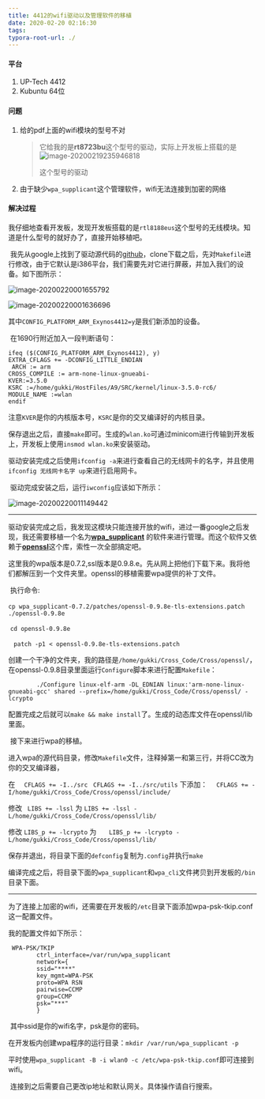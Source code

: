 ```yaml
---
title: 4412的wifi驱动以及管理软件的移植
date: 2020-02-20 02:16:30
tags:
typora-root-url: ./
---
```


#### 平台

1. UP-Tech 4412
2. Kubuntu 64位  

#### 问题

1. 给的pdf上面的wifi模块的型号不对

   > 它给我的是**rt8723bu**这个型号的驱动，实际上开发板上搭载的是![image-20200219235946818](/../img/image-20200219235946818.png)
   >
   > 这个型号的驱动

2. 由于缺少`wpa_supplicant`这个管理软件，wifi无法连接到加密的网络

     

   

 #### 解决过程

​		我仔细地查看开发板，发现开发板搭载的是`rtl8188eus`这个型号的无线模块。知道是什么型号的就好办了，直接开始移植吧。

​		我先从google上找到了驱动源代码的[github](https://github.com/quickreflex/rtl8188eus)，clone下载之后，先对`Makefile`进行修改，由于它默认是i386平台，我们需要先对它进行屏蔽，并加入我们的设备。如下图所示：

![image-20200220001655792](/../img/image-20200220001655792.png)

![image-20200220001636696](/../img/image-20200220001636696.png)

其中`CONFIG_PLATFORM_ARM_Exynos4412=y`是我们新添加的设备。

​		在1690行附近加入一段判断语句：

```shell
ifeq ($(CONFIG_PLATFORM_ARM_Exynos4412), y)                                   
EXTRA_CFLAGS += -DCONFIG_LITTLE_ENDIAN                                  
 ARCH := arm                                                 
CROSS_COMPILE := arm-none-linux-gnueabi-                                  
KVER:=3.5.0                                                 
KSRC :=/home/gukki/HostFiles/A9/SRC/kernel/linux-3.5.0-rc6/                         
MODULE_NAME :=wlan                                             
endif
```

​		注意`KVER`是你的内核版本号，`KSRC`是你的交叉编译好的内核目录。

​		保存退出之后，直接`make`即可。生成的`wlan.ko`可通过minicom进行传输到开发板上，开发板上使用`insmod wlan.ko`来安装驱动。

​		驱动安装完成之后使用`ifconfig -a`来进行查看自己的无线网卡的名字，并且使用`ifconfig 无线网卡名字 up`来进行启用网卡。

​		驱动完成安装之后，运行`iwconfig`应该如下所示：

![image-20200220011149442](/../img/image-20200220011149442.png)

-----------------------------------------------------------------------------------------------------------------------------------

​		驱动安装完成之后，我发现这模块只能连接开放的wifi，进过一番google之后发现，我还需要移植一个名为[**wpa_supplicant**](https://w1.fi/releases/wpa_supplicant-0.7.2.tar.gz)   的软件来进行管理。而这个软件又依赖于[**openssl**](https://ftp.openssl.org/source/old/0.9.x/openssl-0.9.8e.tar.gz)这个库，索性一次全部搞定吧。

​		这里我的wpa版本是0.7.2,ssl版本是0.9.8.e。先从网上把他们下载下来。我将他们都解压到一个文件夹里。openssl的移植需要wpa提供的补丁文件。

​		执行命令:

​			`cp wpa_supplicant-0.7.2/patches/openssl-0.9.8e-tls-extensions.patch ./openssl-0.9.8e`

​			`cd openssl-0.9.8e`

​			` patch -p1 < openssl-0.9.8e-tls-extensions.patch`

​		创建一个干净的文件夹，我的路径是`/home/gukki/Cross_Code/Cross/openssl/`，在openssl-0.9.8目录里面运行`Configure`脚本来进行配置`Makefile`：

```shell
		./Configure linux-elf-arm -DL_EDNIAN linux:'arm-none-linux-gnueabi-gcc' shared --prefix=/home/gukki/Cross_Code/Cross/openssl/ -lcrypto
```

​		配置完成之后就可以`make && make install`了。生成的动态库文件在openssl/lib里面。  

​		接下来进行wpa的移植。  

​		进入wpa的源代码目录，修改`Makefile`文件，注释掉第一和第三行，并将CC改为你的交叉编译器，

在
  `  CFLAGS += -I../src`
  `  CFLAGS += -I../src/utils `
    下添加：
  `  CFLAGS += -I/home/gukki/Cross_Code/Cross/openssl/include/`

修改
   ` LIBS += -lssl`
    为
    `LIBS += -lssl -L/home/gukki/Cross_Code/Cross/openssl/lib/`

修改
   `LIBS_p += -lcrypto`
    为
 `   LIBS_p += -lcrypto -L/home/gukki/Cross_Code/Cross/openssl/lib/`

​		保存并退出，将目录下面的`defconfig`复制为`.config`并执行`make`

​		编译完成之后，将目录下面的`wpa_supplicant`和`wpa_cli`文件拷贝到开发板的`/bin`目录下面。

------------------

​		为了连接上加密的wifi，还需要在开发板的`/etc`目录下面添加wpa-psk-tkip.conf这一配置文件。

我的配置文件如下所示：

```
 WPA-PSK/TKIP
        ctrl_interface=/var/run/wpa_supplicant
        network={
        ssid="****"
        key_mgmt=WPA-PSK
        proto=WPA RSN
        pairwise=CCMP
        group=CCMP
        psk="***"
        }

```

​		其中ssid是你的wifi名字，psk是你的密码。

​		在开发板内创建wpa程序的运行目录：`mkdir /var/run/wpa_supplicant -p`

​		平时使用`wpa_supplicant -B -i wlan0 -c /etc/wpa-psk-tkip.conf`即可连接到wifi。

​		连接到之后需要自己更改ip地址和默认网关。具体操作请自行搜索。